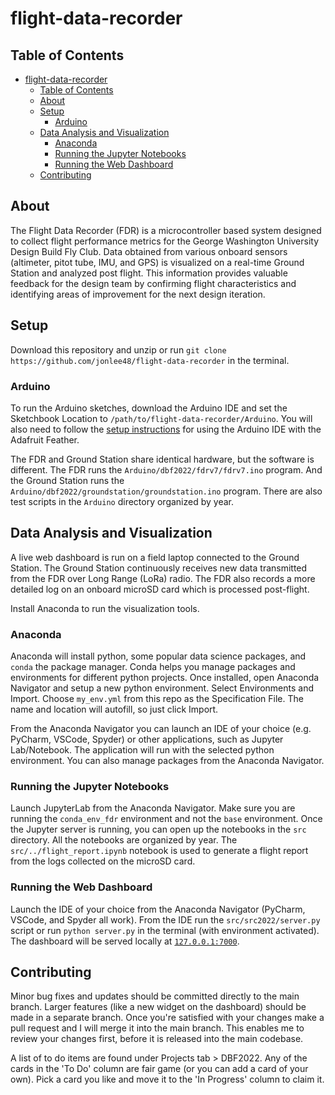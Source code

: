 # flight-data-recorder

## Table of Contents
- [flight-data-recorder](#flight-data-recorder)
  - [Table of Contents](#table-of-contents)
  - [About](#about)
  - [Setup](#setup)
    - [Arduino](#arduino)
  - [Data Analysis and Visualization](#data-analysis-and-visualization)
    - [Anaconda](#anaconda)
    - [Running the Jupyter Notebooks](#running-the-jupyter-notebooks)
    - [Running the Web Dashboard](#running-the-web-dashboard)
  - [Contributing](#contributing)

## About
The Flight Data Recorder (FDR) is a microcontroller based system designed to collect flight performance metrics for the George Washington University Design Build Fly Club. Data obtained from various onboard sensors (altimeter, pitot tube, IMU, and GPS) is visualized on a real-time Ground Station and analyzed post flight. This information provides valuable feedback for the design team by confirming flight characteristics and identifying areas of improvement for the next design iteration.

## Setup
Download this repository and unzip or run `git clone https://github.com/jonlee48/flight-data-recorder` in the terminal.

### Arduino
To run the Arduino sketches, download the Arduino IDE and set the Sketchbook Location to `/path/to/flight-data-recorder/Arduino`. You will also need to follow the [setup instructions](https://learn.adafruit.com/adafruit-feather-m0-adalogger/setup) for using the Arduino IDE with the Adafruit Feather. 

The FDR and Ground Station share identical hardware, but the software is different. The FDR runs the `Arduino/dbf2022/fdrv7/fdrv7.ino` program. And the Ground Station runs the `Arduino/dbf2022/groundstation/groundstation.ino` program. There are also test scripts in the `Arduino` directory organized by year.

## Data Analysis and Visualization
A live web dashboard is run on a field laptop connected to the Ground Station. The Ground Station continuously receives new data transmitted from the FDR over Long Range (LoRa) radio. The FDR also records a more detailed log on an onboard microSD card which is processed post-flight. 

Install Anaconda to run the visualization tools.

### Anaconda
Anaconda will install python, some popular data science packages, and `conda` the package manager. Conda helps you manage packages and environments for different python projects. Once installed, open Anaconda Navigator and setup a new python environment. Select Environments and Import. Choose `my_env.yml` from this repo as the Specification File. The name and location will autofill, so just click Import.

From the Anaconda Navigator you can launch an IDE of your choice (e.g. PyCharm, VSCode, Spyder) or other applications, such as Jupyter Lab/Notebook. The application will run with the selected python environment. You can also manage packages from the Anaconda Navigator. 

### Running the Jupyter Notebooks
Launch JupyterLab from the Anaconda Navigator. Make sure you are running the `conda_env_fdr` environment and not the `base` environment. Once the Jupyter server is running, you can open up the notebooks in the `src` directory. All the notebooks are organized by year. The `src/../flight_report.ipynb` notebook is used to generate a flight report from the logs collected on the microSD card. 

### Running the Web Dashboard
Launch the IDE of your choice from the Anaconda Navigator (PyCharm, VSCode, and Spyder all work). From the IDE run the `src/src2022/server.py` script or run `python server.py` in the terminal (with environment activated). The dashboard will be served locally at [`127.0.0.1:7000`](127.0.0.1:7000).

## Contributing
Minor bug fixes and updates should be committed directly to the main branch. Larger features (like a new widget on the dashboard) should be made in a separate branch. Once you're satisfied with your changes make a pull request and I will merge it into the main branch. This enables me to review your changes first, before it is released into the main codebase.

A list of to do items are found under Projects tab > DBF2022. Any of the cards in the 'To Do' column are fair game (or you can add a card of your own). Pick a card you like and move it to the 'In Progress' column to claim it. 